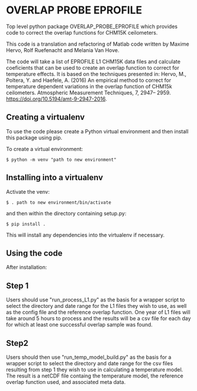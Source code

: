 # OVERLAP PROBE EPROFILE

Top level python package OVERLAP_PROBE_EPROFILE which provides code to correct the overlap functions for CHM15K ceilometers. 

This code is a translation and refactoring of Matlab code written by Maxime Hervo, Rolf Ruefenacht and Melania Van Hove.

The code will take a list of EPROFILE L1 CHM15K data files and calculate coeficients that can be used to create an overlap function to correct for temperature effects. 
It is based on the techniques presented in: Hervo, M., Poltera, Y. and Haefele, A. (2016) An empirical method to correct for temperature dependent variations in the 
overlap function of CHM15k ceilometers. Atmospheric Measurement Techniques, 7, 2947– 2959. https://doi.org/10.5194/amt-9-2947-2016.

Creating a virtualenv
----------------------------

To use the code please create a Python virtual environment and then install this package using pip. 

To create a virtual environment:

    $ python -m venv "path to new environment"

Installing into a virtualenv
----------------------------

Activate the venv:

    $ . path to new environment/bin/activate
    
and then within the directory containing setup.py:

    $ pip install .

This will install any dependencies into the virtualenv if necessary.

Using the code
--------------

After installation:

Step 1
------
Users should use "run_process_L1.py" as the basis for a wrapper script to select the directory and date range for the L1 files they wish to use, as well as the config file 
and the reference overlap function. One year of L1 files will take around 5 hours to process and the results will be a csv file for each day for which at least one successful 
overlap sample was found. 

Step2
------
Users should then use "run_temp_model_build.py" as the basis for a wrapper script to select the directory and date range for the csv files resulting from step 1 they
wish to use in calculating a temperature model. The result is a netCDF file containg the temperature model, the reference overlap function used, and associated meta data. 
